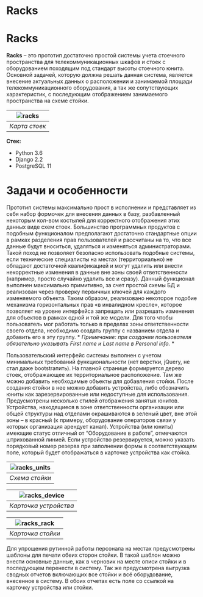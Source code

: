 # Racks
# Racks
**Racks** – это прототип достаточно простой системы учета стоечного пространства для телекоммуникационных шкафов и стоек с оборудованием походящим под стандарт высоты стоечного юнита. Основной задачей, которую должна решать данная система, является внесение актуальных данных о расположении и занимаемой площади телекоммуникационного оборудования, а так же сопутствующих характеристик, с последующим отображением занимаемого пространства на схеме стойки.  

| ![racks](https://user-images.githubusercontent.com/96002587/146494321-63ce79e8-cc94-4b2e-83ca-de5b5a5be554.jpg) |
|:--:| 
| *Карта стоек* |

**Стек:**
- Python 3.6
- Django 2.2
- PostgreSQL 11

# Задачи и особенности
Прототип системы максимально прост в исполнении и представляет из себя набор формочек для внесения данных в базу, разбавленный некоторым кол-вом костылей для корректного отображения этих данных виде схем стоек. Большинство программных продуктов с подобным функционалом предполагают достаточно стандартные опции в рамках разделения прав пользователей и рассчитаны на то, что все данные будут вноситься, удаляться и изменяться администраторами. Такой поход не позволяет безопасно использовать подобные системы, если технические специалисты на местах (территориально) не обладают достаточной квалификацией  и могут удалить или внести некорректные изменения в данные вне зоны своей ответственности  (например, просто случайно удалить все и сразу). Данный функционал выполнен максимально примитивно, за счет простой схемы БД и реализован через проверку первичных ключей для каждого изменяемого объекта. Таким образом, реализовано некоторое подобие механизма горизонтальных прав  «в инвалидном кресле», которое позволяет на уровне интерфейса запрещать или разрешать изменения для объектов в рамках одной и той же модели. Для того чтобы пользователь мог работать только в пределах зоны ответственности своего отдела, необходимо создать группу с названием отдела и добавить его в эту группу. * *Примечание: при создании пользователя обязательно указывать First name и Last name в Personal info.* *  

Пользовательский интерфейс системы выполнен с учетом минимальных требований функциональности (нет верстки, jQuery, не стал даже bootstraпить). На главной странице формируется дерево стоек, отображающее их территориальное расположение. Там же можно добавить необходимые объекты для добавления стойки. После создания стойки в нее можно добавить устройства, либо обозначить юниты как зарезервированные или недоступные для использования. Предусмотрены несколько стилей отображения занятых юнитов. Устройства, находящиеся в зоне ответственности организации или общей структуры над отделами окрашиваются в зеленый цвет, вне этой зоны – в красный (к примеру, оборудование операторов связи у которых организация арендует канал). Устройства (или юниты) имеющие статус отличный от “Оборудование в работе”, отмечаются штрихованной линией. Если устройство резервируется, можно указать порядковый номер резерва при заполнении формы в соответствующем поле, который будет отображаться в карточке устройства как стойка.  

| ![racks_units](https://user-images.githubusercontent.com/96002587/146494358-42780ad0-e963-4bc6-923d-73c03e99826d.jpg) |
|:--:| 
| *Схема стойки* |

| ![racks_device](https://user-images.githubusercontent.com/96002587/146494337-2551953d-5852-4713-bfa4-ebbf7ce37d73.jpg) |
|:--:| 
| *Карточка устройства* |

| ![racks_rack](https://user-images.githubusercontent.com/96002587/146494349-d58bb248-4b3a-42d9-aa99-1d70a7e19d41.jpg) |
|:--:| 
| *Карточка стойки* |

Для упрощения рутинной работы персонала на местах предусмотрены шаблоны для печати обеих сторон стойки. В такой шаблон можно внести основные данные, как в черновик на месте описи стойки и в последующем перенести в систему.
Так же предусмотрена выгрузка сводных отчетов включающих все стойки и всё оборудование, внесенное в систему. В обоих отчетах есть поле со ссылкой на карточку устройства или стойки.
